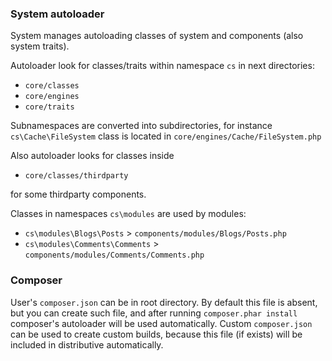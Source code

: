 ### System autoloader
System manages autoloading classes of system and components (also system traits).

Autoloader look for classes/traits within namespace `cs` in next directories:
* `core/classes`
* `core/engines`
* `core/traits`

Subnamespaces are converted into subdirectories, for instance `cs\Cache\FileSystem` class is located in `core/engines/Cache/FileSystem.php`

Also autoloader looks for classes inside
* `core/classes/thirdparty`

for some thirdparty components.

Classes in namespaces `cs\modules` are used by modules:
* `cs\modules\Blogs\Posts` > `components/modules/Blogs/Posts.php`
* `cs\modules\Comments\Comments` > `components/modules/Comments/Comments.php`

### Composer
User's `composer.json` can be in root directory.
By default this file is absent, but you can create such file, and after running `composer.phar install` composer's autoloader will be used automatically.
Custom `composer.json` can be used to create custom builds, because this file (if exists) will be included in distributive automatically.

